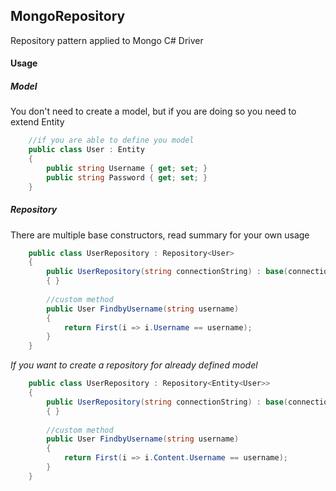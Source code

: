 ## MongoRepository
Repository pattern applied to Mongo C# Driver

#### Usage

##### Model
You don't need to create a model, but if you are doing so you need to extend Entity
```csharp
	//if you are able to define you model
	public class User : Entity
	{
		public string Username { get; set; }
		public string Password { get; set; }
	}
```

##### Repository
There are multiple base constructors, read summary for your own usage
```csharp
	public class UserRepository : Repository<User>
	{
	    public UserRepository(string connectionString) : base(connectionString)
	    { }
	    
		//custom method
		public User FindbyUsername(string username)
		{
			return First(i => i.Username == username);
		}
	}
```

*If you want to create a repository for already defined model*
```csharp
	public class UserRepository : Repository<Entity<User>>
	{
	    public UserRepository(string connectionString) : base(connectionString)
	    { }
	    
		//custom method
		public User FindbyUsername(string username)
		{
			return First(i => i.Content.Username == username);
		}
	}
```
